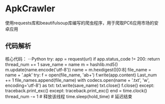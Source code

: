 # ApkCrawler
使用requests库和beautifulsoup库编写的爬虫程序，用于爬取PC6应用市场的安卓应用
## 代码解析
核心代码：
···Python
        try:
            app = request(url)
            if app.status_code != 200:
                return
            thread_num += 1
            save_name = name
            m = hashlib.md5()
            m.update(name.encode('utf-8'))
            name = m.hexdigest()[0:8]
            file_name = name + '.apk'
            try:
                f = open(file_name, 'ab+')
                f.write(app.content)
                Last_num += 1
                file_names.append(file_name)
                with codecs.open(name + '.txt', 'w', encoding='utf-8') as txt:
                    txt.write(save_name)
                    txt.close()
                f.close()
            except:
                traceback.print_exc()
        except:
            traceback.print_exc()
        end = time.clock()
        thread_num -= 1  # 释放该线程
        time.sleep(hold_time)  # 延迟结束
```
